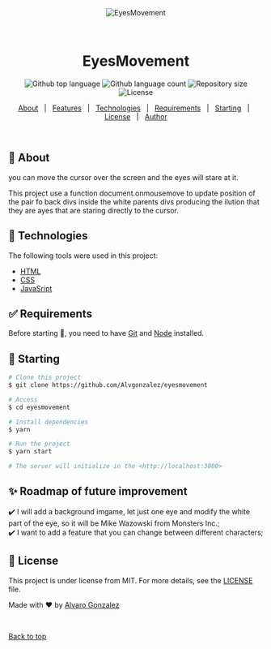 <div align="center" id="top"> 
  <img src="./.github/app.gif" alt="EyesMovement" />

  &#xa0;

  <!-- <a href="https://eyesmovement.netlify.app">Demo</a> -->
</div>

<h1 align="center">EyesMovement</h1>

<p align="center">
  <img alt="Github top language" src="https://img.shields.io/github/languages/top/Alvgonzalez/eyesmovement?color=56BEB8">

  <img alt="Github language count" src="https://img.shields.io/github/languages/count/Alvgonzalez/eyesmovement?color=56BEB8">

  <img alt="Repository size" src="https://img.shields.io/github/repo-size/Alvgonzalez/eyesmovement?color=56BEB8">

  <img alt="License" src="https://img.shields.io/github/license/Alvgonzalez/eyesmovement?color=56BEB8">

  <!-- <img alt="Github issues" src="https://img.shields.io/github/issues/Alvgonzalez/eyesmovement?color=56BEB8" /> -->

  <!-- <img alt="Github forks" src="https://img.shields.io/github/forks/Alvgonzalez/eyesmovement?color=56BEB8" /> -->

  <!-- <img alt="Github stars" src="https://img.shields.io/github/stars/Alvgonzalez/eyesmovement?color=56BEB8" /> -->
</p>

<!-- Status -->

<!-- <h4 align="center"> 
	🚧  EyesMovement 🚀 Under construction...  🚧
</h4> 

<hr> -->

<p align="center">
  <a href="#dart-about">About</a> &#xa0; | &#xa0; 
  <a href="#sparkles-features">Features</a> &#xa0; | &#xa0;
  <a href="#rocket-technologies">Technologies</a> &#xa0; | &#xa0;
  <a href="#white_check_mark-requirements">Requirements</a> &#xa0; | &#xa0;
  <a href="#checkered_flag-starting">Starting</a> &#xa0; | &#xa0;
  <a href="#memo-license">License</a> &#xa0; | &#xa0;
  <a href="https://github.com/Alvgonzalez" target="_blank">Author</a>
</p>

<br>

## :dart: About ##

you can move the cursor over the screen and the eyes will stare at it. 

This project use a function document.onmousemove to update position of the pair fo back divs inside the white parents divs producing the ilution that they are ayes that are staring directly to the cursor. 

## :rocket: Technologies ##

The following tools were used in this project:

- [HTML](https://developer.mozilla.org/es/docs/Web/HTML)
- [CSS](https://developer.mozilla.org/es/docs/Web/CSS)
- [JavaSript](https://developer.mozilla.org/es/docs/Web/JavaScript)

## :white_check_mark: Requirements ##

Before starting :checkered_flag:, you need to have [Git](https://git-scm.com) and [Node](https://nodejs.org/en/) installed.

## :checkered_flag: Starting ##

```bash
# Clone this project
$ git clone https://github.com/Alvgonzalez/eyesmovement

# Access
$ cd eyesmovement

# Install dependencies
$ yarn

# Run the project
$ yarn start

# The server will initialize in the <http://localhost:3000>
```
## :sparkles: Roadmap of future improvement ##

:heavy_check_mark: I will add a background imgame, let just one eye and modify the white part of the eye, so it will be Mike Wazowski from Monsters Inc.;\
:heavy_check_mark: I want to add a feature that you can change between different characters;


## :memo: License ##

This project is under license from MIT. For more details, see the [LICENSE](LICENSE.md) file.


Made with :heart: by <a href="https://github.com/Alvgonzalez" target="_blank">Alvaro Gonzalez</a>

&#xa0;

<a href="#top">Back to top</a>
